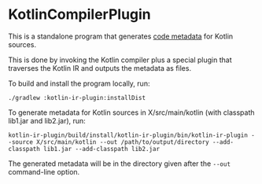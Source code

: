 # KotlinCompilerPlugin

This is a standalone program that generates [code
metadata](https://github.com/clyze/metadata-model) for Kotlin sources.

This is done by invoking the Kotlin compiler plus a special plugin
that traverses the Kotlin IR and outputs the metadata as files.

To build and install the program locally, run:

```shell
./gradlew :kotlin-ir-plugin:installDist
```

To generate metadata for Kotlin sources in X/src/main/kotlin (with classpath lib1.jar and lib2.jar), run:

```shell
kotlin-ir-plugin/build/install/kotlin-ir-plugin/bin/kotlin-ir-plugin --source X/src/main/kotlin --out /path/to/output/directory --add-classpath lib1.jar --add-classpath lib2.jar
```

The generated metadata will be in the directory given after the `--out` command-line option.
